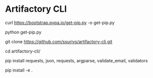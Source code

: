 # Artifactory CLI

curl https://bootstrap.pypa.io/get-pip.py -o get-pip.py

python get-pip.py

git clone https://github.com/ssurivs/artifactory-cli.git

cd artifactory-cli/

pip install requests, json, requests, argparse, validate_email, validators

pip install -e .  


